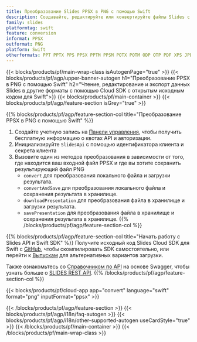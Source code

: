 ```yaml
---
title: Преобразование Slides PPSX в PNG с помощью Swift
description: Создавайте, редактируйте или конвертируйте файлы Slides с помощью REST API и Swift SDK с открытым исходным кодом
family: slides
platformtag: swift
feature: conversion
informat: PPSX
outformat: PNG
platform: Swift
otherformats: PPT PPTX PPS PPSX PPTM PPSM POTX POTM ODP OTP PDF XPS JPEG BMP TIFF SVG HTML SWF HTML5 GIF XAML MPEG4
---
```


{{< blocks/products/pf/main-wrap-class isAutogenPage="true" >}}
{{< blocks/products/pf/agp/upper-banner-autogen h1="Преобразование PPSX в PNG с помощью Swift" h2="Чтение, редактирование и экспорт данных Slides в другие форматы с помощью Cloud SDK с открытым исходным кодом для Swift">}}
{{< blocks/products/pf/main-container >}}
{{< blocks/products/pf/agp/feature-section isGrey="true" >}}

{{% blocks/products/pf/agp/feature-section-col title="Преобразование PPSX в PNG с помощью Swift" %}}
1. Создайте учетную запись на <a href="https://dashboard.aspose.cloud/">Панели управления</a>, чтобы получить бесплатную информацию о квотах API и авторизации.
1. Инициализируйте ```SlidesApi``` с помощью идентификатора клиента и секрета клиента
1. Вызовите один из методов преобразования в зависимости от того, где находится ваш входной файл PPSX и где вы хотите сохранить результирующий файл PNG
    - ```convert``` для преобразования локального файла и загрузки результата.
    - ```convertAndSave``` для преобразования локального файла и сохранения результата в хранилище.
    - ```downloadPresentation``` для преобразования файла в хранилище и загрузки результата.
    - ```savePresentation``` для преобразования файла в хранилище и сохранения результата в хранилище.
{{% /blocks/products/pf/agp/feature-section-col %}}

{{% blocks/products/pf/agp/feature-section-col title="Начать работу с Slides API и Swift SDK" %}}
Получите исходный код Slides Cloud SDK для Swift с [GitHub](https://github.com/aspose-slides-cloud/aspose-slides-cloud-swift), чтобы скомпилировать SDK самостоятельно, или перейти к [Выпускам](https://releases.aspose.cloud/) для альтернативных вариантов загрузки.

Также ознакомьтесь со [Справочником по API](https://apireference.aspose.cloud/slides/) на основе Swagger, чтобы узнать больше о [SLIDES REST API](https://products.aspose.cloud/slides/curl/).
{{% /blocks/products/pf/agp/feature-section-col %}}

{{< blocks/products/pf/cloud-app app="convert" language="swift" format="png" inputFormat="ppsx" >}}

{{< /blocks/products/pf/agp/feature-section >}}
{{< blocks/products/pf/agp/i18n/faq-autogen >}}
{{< blocks/products/pf/agp/i18n/other-supported-autogen useCardStyle="true" >}}
{{< /blocks/products/pf/main-container >}}
{{< /blocks/products/pf/main-wrap-class >}}